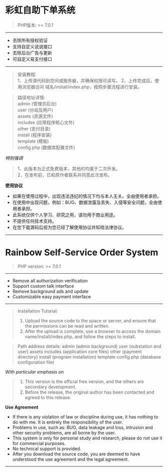 # 彩虹自助下单系统

> PHP版本: >= 7.0.1

____
* 去除所有授权验证
* 支持自定义说说接口
* 去除后台广告与更新
* 可自定义易支付接口
____

>安装教程:   
> 1、上传源代码到空间或服务器，并确保权限可读写。
> 2、上传完成后，使用浏览器访问 域名/install/index.php，按照步骤流程进行安装。

>路径地址详情:  
> admin (管理员后台)  
> user (分站及用户)  
> assets (资源文件)  
> includes (应用程序核心文件)  
> other (支付目录)  
> install (程序安装)  
> template (模板)  
> config.php (数据库配置文件)


*特别强调*
> 1、此版本为正式免费版本，其他的均属于二次开发。  
> 2、在发布前，已和原作者联系并同意此次发布。

__使用协议__
* 如果在使用过程中，出现违法违纪的情况下均与本人无关。全由使用者承担。
* 在使用中出现问题，例如：BUG、数据泄露及丢失、入侵等安全问题，全由使用者承担。
* 此系统仅供个人学习、研究之用，请勿用于商业用途。
* 不提供任何技术支持。
* 在您下载源码后视为您已经了解使用协议并知晓法律协议。
---

# Rainbow Self-Service Order System

 > PHP version: >= 7.0.1

 ____
 * Remove all authorization verification
 * Support custom talk interface
 * Remove background ads and update
 * Customizable easy payment interface
 ____

 >Installation Tutorial:
 > 1. Upload the source code to the space or server, and ensure that the permissions can be read and written.
 > 2. After the upload is complete, use a browser to access the domain name/install/index.php, and follow the steps to install.

 >Path address details:
 > admin (admin background)
 > user (substation and user)
 > assets
 > includes (application core files)
 > other (payment directory)
 > install (program installation)
 > template
 > config.php (database configuration file)


 *With particular emphasis on*
 > 1. This version is the official free version, and the others are secondary development.
 > 2. Before the release, the original author has been contacted and agreed to this release.

 __Use Agreement__
 * If there is any violation of law or discipline during use, it has nothing to do with me.  It is entirely the responsibility of the user.
 * Problems in use, such as: BUG, ​​data leakage and loss, intrusion and other security problems, are all borne by the user.
 * This system is only for personal study and research, please do not use it for commercial purposes.
 * No technical support is provided.
 * After you download the source code, you are deemed to have understood the use agreement and the legal agreement.
 ---
